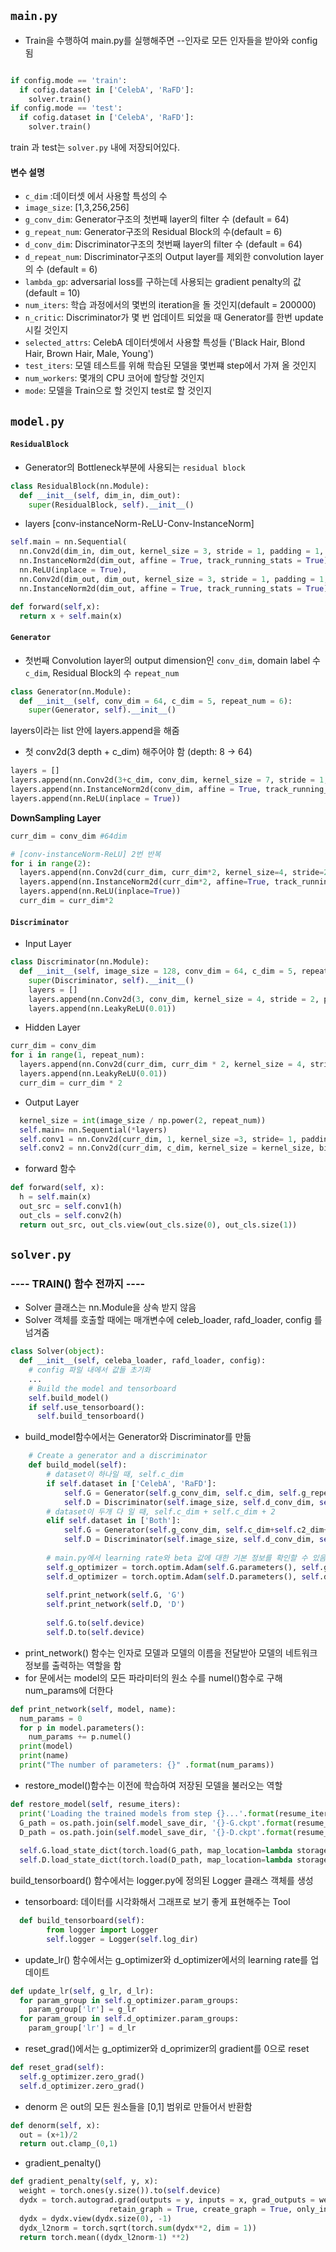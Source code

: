 ## ```main.py```

- Train을 수행하여 main.py를 실행해주면 --인자로 모든 인자들을 받아와 config 됨

```python

if config.mode == 'train':
  if cofig.dataset in ['CelebA', 'RaFD']:
    solver.train()
if config.mode == 'test':
  if cofig.dataset in ['CelebA', 'RaFD']:
    solver.train()
```

train 과 test는 ```solver.py``` 내에 저장되어있다.

#### 변수 설명

- ```c_dim``` :데이터셋 에서 사용할 특성의 수
- ```image_size```: [1,3,256,256]
- ```g_conv_dim```: Generator구조의 첫번째 layer의 filter 수 (default = 64)
- ```g_repeat_num```: Generator구조의 Residual Block의 수(default = 6)
- ```d_conv_dim```: Discriminator구조의 첫번째 layer의 filter 수 (default = 64)
- ```d_repeat_num```: Discriminator구조의 Output layer를 제외한 convolution layer의 수 (default = 6)
- ```lambda_gp```: adversarial loss를 구하는데 사용되는 gradient penalty의 값 (default = 10)
- ```num_iters```: 학습 과정에서의 몇번의 iteration을 돌 것인지(default = 200000)
- ```n_critic```: Discriminator가 몇 번 업데이트 되었을 때 Generator를 한번 update시킬 것인지
- ```selected_attrs```: CelebA 데이터셋에서 사용할 특성들 ('Black Hair, Blond Hair, Brown Hair, Male, Young')
- ```test_iters```: 모델 테스트를 위해 학습된 모델을 몇번쨰 step에서 가져 올 것인지
- ```num_workers```: 몇개의 CPU 코어에 할당할 것인지
- ```mode```: 모델을 Train으로 할 것인지 test로 할 것인지


## ```model.py```
#### ```ResidualBlock```
- Generator의 Bottleneck부분에 사용되는 ```residual block```
```python
class ResidualBlock(nn.Module):
  def __init__(self, dim_in, dim_out):
    super(ResidualBlock, self).__init__()
```

- layers [conv-instanceNorm-ReLU-Conv-InstanceNorm]
```python
self.main = nn.Sequential(
  nn.Conv2d(dim_in, dim_out, kernel_size = 3, stride = 1, padding = 1, bias = False),
  nn.InstanceNorm2d(dim_out, affine = True, track_running_stats = True),
  nn.ReLU(inplace = True),
  nn.Conv2d(dim_out, dim_out, kernel_size = 3, stride = 1, padding = 1, bias = False),
  nn.InstanceNorm2d(dim_out, affine = True, track_running_stats = True))
```
```python
def forward(self,x):
  return x + self.main(x)
```

#### ```Generator```
- 첫번째 Convolution layer의 output dimension인 ```conv_dim```, domain label 수 ```c_dim```, Residual Block의 수 ```repeat_num```
```python
class Generator(nn.Module):
  def __init__(self, conv_dim = 64, c_dim = 5, repeat_num = 6):
    super(Generator, self).__init__()
```

layers이라는 list 안에 layers.append을 해줌
- 첫 conv2d(3 depth + c_dim) 해주어야 함 (depth: 8 -> 64)

```python
layers = []
layers.append(nn.Conv2d(3+c_dim, conv_dim, kernel_size = 7, stride = 1, padding = 3, bias = False))
layers.append(nn.InstanceNorm2d(conv_dim, affine = True, track_running_stats = True))
layers.append(nn.ReLU(inplace = True))
```
**DownSampling Layer**

```python
curr_dim = conv_dim #64dim

# [conv-instanceNorm-ReLU] 2번 반복
for i in range(2): 
  layers.append(nn.Conv2d(curr_dim, curr_dim*2, kernel_size=4, stride=2, padding=1, bias=False))
  layers.append(nn.InstanceNorm2d(curr_dim*2, affine=True, track_running_stats=True))
  layers.append(nn.ReLU(inplace=True))
  curr_dim = curr_dim*2
```
#### ```Discriminator```
- Input Layer
```python
class Discriminator(nn.Module):
  def __init__(self, image_size = 128, conv_dim = 64, c_dim = 5, repeat_num = 6):
    super(Discriminator, self).__init__()
    layers = []
    layers.append(nn.Conv2d(3, conv_dim, kernel_size = 4, stride = 2, padding  = 1))
    layers.append(nn.LeakyReLU(0.01))
```
- Hidden Layer
```python    
curr_dim = conv_dim
for i in range(1, repeat_num):
  layers.append(nn.Conv2d(curr_dim, curr_dim * 2, kernel_size = 4, stride = 2, padding=1))
  layers.append(nn.LeakyReLU(0.01))
  curr_dim = curr_dim * 2
```
- Output Layer
```python
  kernel_size = int(image_size / np.power(2, repeat_num))
  self.main= nn.Sequential(*layers)
  self.conv1 = nn.Conv2d(curr_dim, 1, kernel_size =3, stride= 1, padding= 1, bias = False)
  self.conv2 = nn.Conv2d(curr_dim, c_dim, kernel_size = kernel_size, bias = False)
```
- forward 함수
```python
def forward(self, x):
  h = self.main(x)
  out_src = self.conv1(h)
  out_cls = self.conv2(h)
  return out_src, out_cls.view(out_cls.size(0), out_cls.size(1))
```
## ```solver.py```


### ---- TRAIN() 함수 전까지 ----

- Solver 클래스는 nn.Module을 상속 받지 않음
- Solver 객체를 호출할 때에는 매개변수에 celeb_loader, rafd_loader, config 를 넘겨줌

```python
class Solver(object):
  def __init__(self, celeba_loader, rafd_loader, config):
    # config 파일 내에서 값들 초기화
    ...
    # Build the model and tensorboard
    self.build_model()
    if self.use_tensorboard():
      self.build_tensorboard()
```
- build_model함수에서는 Generator와 Discriminator를 만듦

```python
    # Create a generator and a discriminator
    def build_model(self):
        # dataset이 하나일 때, self.c_dim
        if self.dataset in ['CelebA', 'RaFD']:
            self.G = Generator(self.g_conv_dim, self.c_dim, self.g_repeat_num)
            self.D = Discriminator(self.image_size, self.d_conv_dim, self.c_dim, self.d_repeat_num) 
        # dataset이 두개 다 일 때, self.c_dim + self.c_dim + 2
        elif self.dataset in ['Both']:
            self.G = Generator(self.g_conv_dim, self.c_dim+self.c2_dim+2, self.g_repeat_num)   # 2 for mask vector.
            self.D = Discriminator(self.image_size, self.d_conv_dim, self.c_dim+self.c2_dim, self.d_repeat_num)
            
        # main.py에서 learning rate와 beta 값에 대한 기본 정보를 확인할 수 있음
        self.g_optimizer = torch.optim.Adam(self.G.parameters(), self.g_lr, [self.beta1, self.beta2])
        self.d_optimizer = torch.optim.Adam(self.D.parameters(), self.d_lr, [self.beta1, self.beta2])
        
        self.print_network(self.G, 'G')
        self.print_network(self.D, 'D')
            
        self.G.to(self.device)
        self.D.to(self.device)
```

- print_network() 함수는 인자로 모델과 모델의 이름을 전달받아 모델의 네트워크 정보를 출력하는 역할을 함
- for 문에서는 model의 모든 파라미터의 원소 수를 numel()함수로 구해 num_params에 더한다

```python
def print_network(self, model, name):
  num_params = 0
  for p in model.parameters():
    num_params += p.numel()
  print(model)
  print(name)
  print("The number of parameters: {}" .format(num_params))
```

- restore_model()함수는 이전에 학습하여 저장된 모델을 불러오는 역할

```python
def restore_model(self, resume_iters):
  print('Loading the trained models from step {}...'.format(resume_iters))
  G_path = os.path.join(self.model_save_dir, '{}-G.ckpt'.format(resume_iters))
  D_path = os.path.join(self.model_save_dir, '{}-D.ckpt'.format(resume_iters))
  
  self.G.load_state_dict(torch.load(G_path, map_location=lambda storage, loc: storage))
  self.D.load_state_dict(torch.load(D_path, map_location=lambda storage, loc: storage))
```

build_tensorboard() 함수에서는 logger.py에 정의된 Logger 클래스 객체를 생성

- tensorboard: 데이터를 시각화해서 그래프로 보기 좋게 표현해주는 Tool 

```python
  def build_tensorboard(self):
        from logger import Logger
        self.logger = Logger(self.log_dir)
```
- update_lr() 함수에서는 g_optimizer와 d_optimizer에서의 learning rate를 업데이트

```python
def update_lr(self, g_lr, d_lr):
  for param_group in self.g_optimizer.param_groups:
    param_group['lr'] = g_lr
  for param_group in self.d_optimizer.param_groups:
    param_group['lr'] = d_lr
```
- reset_grad()에서는 g_optimizer와 d_oprimizer의 gradient를 0으로 reset
```python
def reset_grad(self):
  self.g_optimizer.zero_grad()
  self.d_optimizer.zero_grad()
```
- denorm 은 out의 모든 원소들을 [0,1] 범위로 만들어서 반환함

```python
def denorm(self, x):
  out = (x+1)/2
  return out.clamp_(0,1)
```
- gradient_penalty()

```python
def gradient_penalty(self, y, x):
  weight = torch.ones(y.size()).to(self.device)
  dydx = torch.autograd.grad(outputs = y, inputs = x, grad_outputs = weight, 
                      retain_graph = True, create_graph = True, only_inputs = True)[0]
  dydx = dydx.view(dydx.size(0), -1)
  dydx_l2norm = torch.sqrt(torch.sum(dydx**2, dim = 1))
  return torch.mean((dydx_l2norm-1) **2)
```
